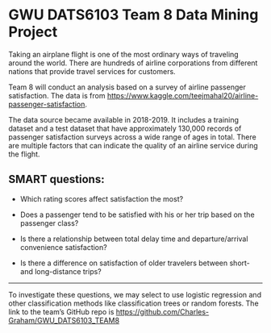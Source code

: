 # GWU DATS6103 Team 8 Data Mining Project

Taking an airplane flight is one of the most ordinary ways of traveling around the world. There are hundreds of airline corporations from different nations that provide travel services for customers. 

 

Team 8 will conduct an analysis based on a survey of airline passenger satisfaction. 
The data is from https://www.kaggle.com/teejmahal20/airline-passenger-satisfaction. 

 

The data source became available in 2018-2019. It includes a training dataset and a test dataset that have approximately 130,000 records of passenger satisfaction surveys across a wide range of ages in total. There are multiple factors that can indicate the quality of an airline service during the flight. 

 

## SMART questions:

- Which rating scores affect satisfaction the most? 

- Does a passenger tend to be satisfied with his or her trip based on the passenger class? 

- Is there a relationship between total delay time and departure/arrival convenience satisfaction?

- Is there a difference on satisfaction of older travelers between short- and long-distance trips?

---------------------------

To investigate these questions, we may select to use logistic regression and other classification methods like classification trees or random forests. The link to the team’s GitHub repo is https://github.com/Charles-Graham/GWU_DATS6103_TEAM8